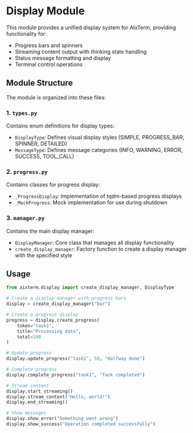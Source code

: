 # Display Module

This module provides a unified display system for AIxTerm, providing functionality for:

- Progress bars and spinners
- Streaming content output with thinking state handling
- Status message formatting and display
- Terminal control operations

## Module Structure

The module is organized into these files:

### 1. `types.py` 

Contains enum definitions for display types:
- `DisplayType`: Defines visual display styles (SIMPLE, PROGRESS_BAR, SPINNER, DETAILED)
- `MessageType`: Defines message categories (INFO, WARNING, ERROR, SUCCESS, TOOL_CALL)

### 2. `progress.py`

Contains classes for progress display:
- `_ProgressDisplay`: Implementation of tqdm-based progress displays
- `_MockProgress`: Mock implementation for use during shutdown

### 3. `manager.py`

Contains the main display manager:
- `DisplayManager`: Core class that manages all display functionality
- `create_display_manager`: Factory function to create a display manager with the specified style

## Usage

```python
from aixterm.display import create_display_manager, DisplayType

# Create a display manager with progress bars
display = create_display_manager("bar")

# Create a progress display
progress = display.create_progress(
    token="task1",
    title="Processing data",
    total=100
)

# Update progress
display.update_progress("task1", 50, "Halfway done")

# Complete progress
display.complete_progress("task1", "Task completed")

# Stream content
display.start_streaming()
display.stream_content("Hello, world!")
display.end_streaming()

# Show messages
display.show_error("Something went wrong")
display.show_success("Operation completed successfully")
```
